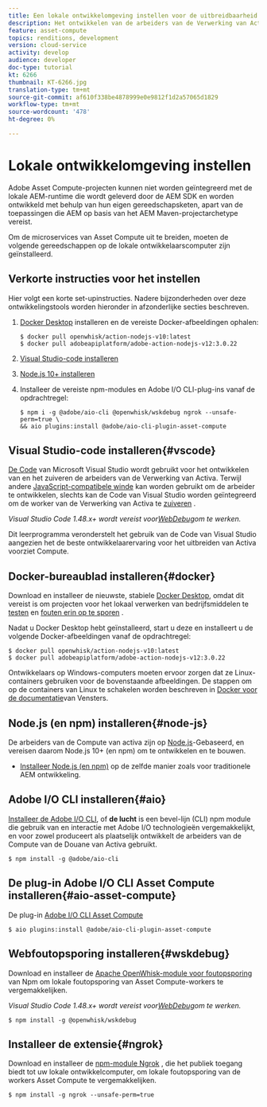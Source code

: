 ```yaml
---
title: Een lokale ontwikkelomgeving instellen voor de uitbreidbaarheid van Asset Compute
description: Het ontwikkelen van de arbeiders van de Verwerking van Activa, die toepassingen Node.js JavaScript zijn, vereist specifieke ontwikkelingshulpmiddelen die van traditionele AEM ontwikkeling verschillen, die zich van Node.js en diverse npm modules aan de Desktop van de Docker en Code van Microsoft Visual Studio uitstrekken.
feature: asset-compute
topics: renditions, development
version: cloud-service
activity: develop
audience: developer
doc-type: tutorial
kt: 6266
thumbnail: KT-6266.jpg
translation-type: tm+mt
source-git-commit: af610f338be4878999e0e9812f1d2a57065d1829
workflow-type: tm+mt
source-wordcount: '478'
ht-degree: 0%

---
```



# Lokale ontwikkelomgeving instellen

Adobe Asset Compute-projecten kunnen niet worden geïntegreerd met de lokale AEM-runtime die wordt geleverd door de AEM SDK en worden ontwikkeld met behulp van hun eigen gereedschapsketen, apart van de toepassingen die AEM op basis van het AEM Maven-projectarchetype vereist.

Om de microservices van Asset Compute uit te breiden, moeten de volgende gereedschappen op de lokale ontwikkelaarscomputer zijn geïnstalleerd.

## Verkorte instructies voor het instellen

Hier volgt een korte set-upinstructies. Nadere bijzonderheden over deze ontwikkelingstools worden hieronder in afzonderlijke secties beschreven.

1. [Docker Desktop](https://www.docker.com/products/docker-desktop) installeren en de vereiste Docker-afbeeldingen ophalen:

   ```
   $ docker pull openwhisk/action-nodejs-v10:latest
   $ docker pull adobeapiplatform/adobe-action-nodejs-v12:3.0.22
   ```

1. [Visual Studio-code installeren](https://code.visualstudio.com/download)
1. [Node.js 10+ installeren](../../local-development-environment/development-tools.md#node-js)
1. Installeer de vereiste npm-modules en Adobe I/O CLI-plug-ins vanaf de opdrachtregel:

   ```
   $ npm i -g @adobe/aio-cli @openwhisk/wskdebug ngrok --unsafe-perm=true \
   && aio plugins:install @adobe/aio-cli-plugin-asset-compute
   ```

## Visual Studio-code installeren{#vscode}

[De Code](https://code.visualstudio.com/download) van Microsoft Visual Studio wordt gebruikt voor het ontwikkelen van en het zuiveren de arbeiders van de Verwerking van Activa. Terwijl andere [JavaScript-compatibele winde](../../local-development-environment/development-tools.md#set-up-the-development-ide) kan worden gebruikt om de arbeider te ontwikkelen, slechts kan de Code van Visual Studio worden geïntegreerd om de worker van de Verwerking van Activa te [zuiveren](../test-debug/debug.md) .

_Visual Studio Code 1.48.x+ wordt vereist voor[WebDebug](#wskdebug)om te werken._

Dit leerprogramma veronderstelt het gebruik van de Code van Visual Studio aangezien het de beste ontwikkelaarervaring voor het uitbreiden van Activa voorziet Compute.

## Docker-bureaublad installeren{#docker}

Download en installeer de nieuwste, stabiele [Docker Desktop](https://www.docker.com/products/docker-desktop), omdat dit vereist is om projecten voor het lokaal verwerken van bedrijfsmiddelen te [testen](../test-debug/test.md) en [fouten erin op te sporen](../test-debug/debug.md) .

Nadat u Docker Desktop hebt geïnstalleerd, start u deze en installeert u de volgende Docker-afbeeldingen vanaf de opdrachtregel:

```
$ docker pull openwhisk/action-nodejs-v10:latest
$ docker pull adobeapiplatform/adobe-action-nodejs-v12:3.0.22
```

Ontwikkelaars op Windows-computers moeten ervoor zorgen dat ze Linux-containers gebruiken voor de bovenstaande afbeeldingen. De stappen om op de containers van Linux te schakelen worden beschreven in [Docker voor de documentatie](https://docs.docker.com/docker-for-windows/)van Vensters.

## Node.js (en npm) installeren{#node-js}

De arbeiders van de Compute van activa zijn op [Node.js](https://nodejs.org/)-Gebaseerd, en vereisen daarom Node.js 10+ (en npm) om te ontwikkelen en te bouwen.

+ [Installeer Node.js (en npm)](../../local-development-environment/development-tools.md#node-js) op de zelfde manier zoals voor traditionele AEM ontwikkeling.

## Adobe I/O CLI installeren{#aio}

[Installeer de Adobe I/O CLI](../../local-development-environment/development-tools.md#aio-cli), of __de lucht__ is een bevel-lijn (CLI) npm module die gebruik van en interactie met Adobe I/O technologieën vergemakkelijkt, en voor zowel produceert als plaatselijk ontwikkelt de arbeiders van de Compute van de Douane van Activa gebruikt.

```
$ npm install -g @adobe/aio-cli
```

## De plug-in Adobe I/O CLI Asset Compute installeren{#aio-asset-compute}

De plug-in [Adobe I/O CLI Asset Compute](https://github.com/adobe/aio-cli-plugin-asset-compute)

```
$ aio plugins:install @adobe/aio-cli-plugin-asset-compute
```

## Webfoutopsporing installeren{#wskdebug}

Download en installeer de [Apache OpenWhisk-module voor foutopsporing](https://www.npmjs.com/package/@openwhisk/wskdebug) van Npm om lokale foutopsporing van Asset Compute-workers te vergemakkelijken.

_Visual Studio Code 1.48.x+ wordt vereist voor[WebDebug](#wskdebug)om te werken._

```
$ npm install -g @openwhisk/wskdebug
```

## Installeer de extensie{#ngrok}

Download en installeer de [npm-module Ngrok](https://www.npmjs.com/package/ngrok) , die het publiek toegang biedt tot uw lokale ontwikkelcomputer, om lokale foutopsporing van de workers Asset Compute te vergemakkelijken.

```
$ npm install -g ngrok --unsafe-perm=true
```
